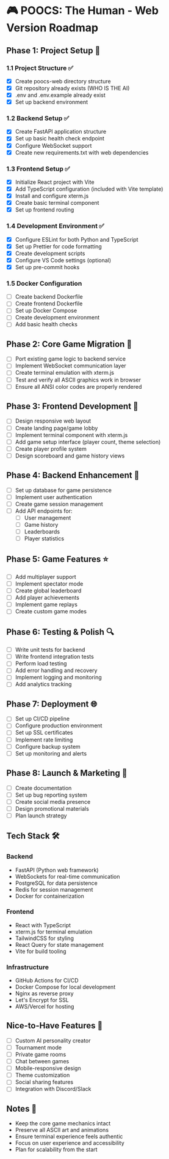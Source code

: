 # 🎮 POOCS: The Human - Web Version Roadmap

## Phase 1: Project Setup 🚀
### 1.1 Project Structure ✅
- [x] Create poocs-web directory structure
- [x] Git repository already exists (WHO IS THE AI)
- [x] .env and .env.example already exist
- [x] Set up backend environment

### 1.2 Backend Setup ✅
- [x] Create FastAPI application structure
- [x] Set up basic health check endpoint
- [x] Configure WebSocket support
- [x] Create new requirements.txt with web dependencies

### 1.3 Frontend Setup ✅
- [x] Initialize React project with Vite
- [x] Add TypeScript configuration (included with Vite template)
- [x] Install and configure xterm.js
- [x] Create basic terminal component
- [x] Set up frontend routing

### 1.4 Development Environment ✅
- [x] Configure ESLint for both Python and TypeScript
- [x] Set up Prettier for code formatting
- [x] Create development scripts
- [x] Configure VS Code settings (optional)
- [x] Set up pre-commit hooks

### 1.5 Docker Configuration
- [ ] Create backend Dockerfile
- [ ] Create frontend Dockerfile
- [ ] Set up Docker Compose
- [ ] Create development environment
- [ ] Add basic health checks

## Phase 2: Core Game Migration 🔄
- [ ] Port existing game logic to backend service
- [ ] Implement WebSocket communication layer
- [ ] Create terminal emulation with xterm.js
- [ ] Test and verify all ASCII graphics work in browser
- [ ] Ensure all ANSI color codes are properly rendered

## Phase 3: Frontend Development 🎨
- [ ] Design responsive web layout
- [ ] Create landing page/game lobby
- [ ] Implement terminal component with xterm.js
- [ ] Add game setup interface (player count, theme selection)
- [ ] Create player profile system
- [ ] Design scoreboard and game history views

## Phase 4: Backend Enhancement 🔧
- [ ] Set up database for game persistence
- [ ] Implement user authentication
- [ ] Create game session management
- [ ] Add API endpoints for:
  - [ ] User management
  - [ ] Game history
  - [ ] Leaderboards
  - [ ] Player statistics

## Phase 5: Game Features ⭐
- [ ] Add multiplayer support
- [ ] Implement spectator mode
- [ ] Create global leaderboard
- [ ] Add player achievements
- [ ] Implement game replays
- [ ] Create custom game modes

## Phase 6: Testing & Polish 🔍
- [ ] Write unit tests for backend
- [ ] Write frontend integration tests
- [ ] Perform load testing
- [ ] Add error handling and recovery
- [ ] Implement logging and monitoring
- [ ] Add analytics tracking

## Phase 7: Deployment 🌐
- [ ] Set up CI/CD pipeline
- [ ] Configure production environment
- [ ] Set up SSL certificates
- [ ] Implement rate limiting
- [ ] Configure backup system
- [ ] Set up monitoring and alerts

## Phase 8: Launch & Marketing 🚀
- [ ] Create documentation
- [ ] Set up bug reporting system
- [ ] Create social media presence
- [ ] Design promotional materials
- [ ] Plan launch strategy

## Tech Stack 🛠️

### Backend
- FastAPI (Python web framework)
- WebSockets for real-time communication
- PostgreSQL for data persistence
- Redis for session management
- Docker for containerization

### Frontend
- React with TypeScript
- xterm.js for terminal emulation
- TailwindCSS for styling
- React Query for state management
- Vite for build tooling

### Infrastructure
- GitHub Actions for CI/CD
- Docker Compose for local development
- Nginx as reverse proxy
- Let's Encrypt for SSL
- AWS/Vercel for hosting

## Nice-to-Have Features 🌟
- [ ] Custom AI personality creator
- [ ] Tournament mode
- [ ] Private game rooms
- [ ] Chat between games
- [ ] Mobile-responsive design
- [ ] Theme customization
- [ ] Social sharing features
- [ ] Integration with Discord/Slack

## Notes 📝
- Keep the core game mechanics intact
- Preserve all ASCII art and animations
- Ensure terminal experience feels authentic
- Focus on user experience and accessibility
- Plan for scalability from the start 